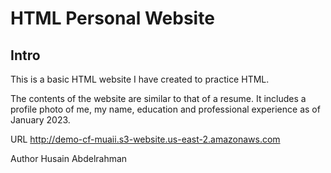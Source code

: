 # HTML Personal Website
## Intro
This is a basic HTML website I have created to practice HTML. 

The contents of the website are similar to that of a resume. It includes a profile photo of me, my name, education and professional experience as of January 2023. 

URL
http://demo-cf-muaii.s3-website.us-east-2.amazonaws.com

Author
Husain Abdelrahman
